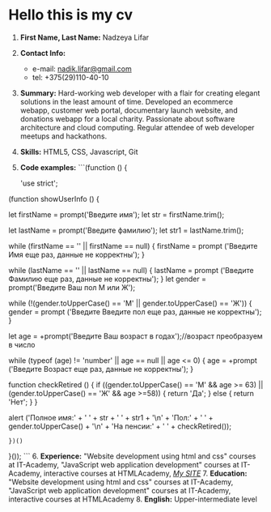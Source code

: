 # Hello this is my cv

1. **First Name, Last Name:**	Nadzeya Lifar
2. **Contact Info:**
	* e-mail: nadik.lifar@gmail.com
    * tel: +375(29)110-40-10
3. **Summary:**	Hard-working web developer with a flair for creating elegant solutions in the least amount of time. Developed an ecommerce webapp, customer web portal, documentary launch website, and donations webapp for a local charity. Passionate about software architecture and cloud computing. Regular attendee of web developer meetups and hackathons.
4. **Skills:**	HTML5, CSS, Javascript, Git
5. **Code examples:** ```(function () {

    'use strict'; 

 (function showUserInfo () {

 let firstName = prompt('Введите имя');
 let str = firstName.trim();
 
 let lastName = prompt('Введите фамилию');
 let str1 = lastName.trim();
 
 while (firstName == '' || firstName == null) {
     firstName = prompt ('Введите Имя еще раз, данные не корректны');
 }
 
 while (lastName == '' || lastName == null) {
     lastName = prompt ('Введите Фамилию еще раз, данные не корректны');
 }
 let gender = prompt('Введите Ваш пол М или Ж');
 
 while (!(gender.toUpperCase() == 'М' || gender.toUpperCase() == 'Ж')) {
     gender = prompt ('Введите Введите пол еще раз, данные не корректны'); 
 }
 
 let age = +prompt('Введите Ваш возраст в годах');//возраст преобразуем в число
 
 while (typeof (age) != 'number' || age == null || age <= 0) {
     age = +prompt ('Введите Возраст еще раз, данные не корректны');
 }

 function checkRetired () {
 if ((gender.toUpperCase() == 'M' && age >= 63) || (gender.toUpperCase() == 'Ж' && age >=58)) {
     return 'Да';
 }
     else {
     return 'Нет';
     }
    }

 alert ('Полное имя:' + ' ' + str + ' ' + str1 + '\n'
         + 'Пол:' + ' ' + gender.toUpperCase() + '\n'
         + 'На пенсии:' + ' ' + checkRetired());

    })()
 
 }()); ```
 6. **Experience:**	"Website development using html and css" courses at IT-Academy,
"JavaScript web application development" courses at IT-Academy,
interactive courses at HTMLAcademy,
*[My SITE](https://noanails-e41c2.firebaseapp.com)*
7. **Education:** "Website development using html and css" courses at IT-Academy,
"JavaScript web application development" courses at IT-Academy,
interactive courses at HTMLAcademy
8. **English:**	Upper-intermediate level
